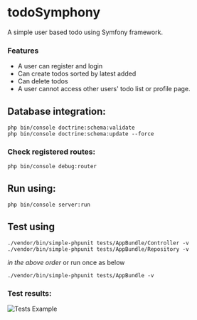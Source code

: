 todoSymphony
=======
A simple user based todo using Symfony framework.

### Features
* A user can register and login
* Can create todos sorted by latest added
* Can delete todos
* A user cannot access other users' todo list or profile page.


## Database integration:

    php bin/console doctrine:schema:validate
    php bin/console doctrine:schema:update --force

### Check registered routes:
    php bin/console debug:router

## Run using:
    php bin/console server:run

## Test using
    ./vendor/bin/simple-phpunit tests/AppBundle/Controller -v    
    ./vendor/bin/simple-phpunit tests/AppBundle/Repository -v
   *in the above order* or run once as below
   
    ./vendor/bin/simple-phpunit tests/AppBundle -v
  ### Test results:
 ![Tests Example](https://i.imgur.com/O4IG7Jw.png)
    
